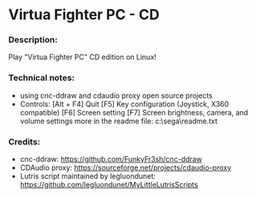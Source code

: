 # Virtua Fighter PC - CD
### Description:
Play "Virtua Fighter PC" CD edition on Linux!
### Technical notes:
- using cnc-ddraw and cdaudio proxy open source projects
- Controls:
[Alt + F4]	Quit
[F5]	Key configuration (Joystick, X360 compatible)
[F6]	Screen setting
[F7]	Screen brightness, camera, and volume settings
more in the readme file: c:\sega\readme.txt
### Credits:
- cnc-ddraw: https://github.com/FunkyFr3sh/cnc-ddraw
- CDAudio proxy: https://sourceforge.net/projects/cdaudio-proxy
- Lutris script maintained by legluondunet: https://github.com/legluondunet/MyLittleLutrisScripts
